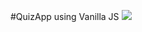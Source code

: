 #QuizApp using Vanilla JS
<img src="C:\Users\ravrak\OneDrive\Pictures\Screenshots\Screenshot 2024-05-31 132809.png">
